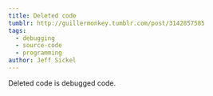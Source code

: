 ```yaml
---
title: Deleted code
tumblr: http://guillermonkey.tumblr.com/post/3142857585
tags:
  - debugging
  - source-code
  - programming
author: Jeff Sickel
---
```


Deleted code is debugged code.
